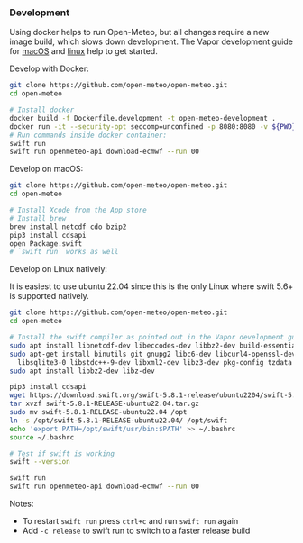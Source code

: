 ### Development
Using docker helps to run Open-Meteo, but all changes require a new image build, which slows down development. The Vapor development guide for [macOS](https://docs.vapor.codes/install/macos/) and [linux](https://docs.vapor.codes/install/linux/) help to get started.

Develop with Docker:
```bash
git clone https://github.com/open-meteo/open-meteo.git
cd open-meteo

# Install docker
docker build -f Dockerfile.development -t open-meteo-development .
docker run -it --security-opt seccomp=unconfined -p 8080:8080 -v ${PWD}:/app -t open-meteo-development /bin/bash
# Run commands inside docker container:
swift run
swift run openmeteo-api download-ecmwf --run 00
```

Develop on macOS:
```bash
git clone https://github.com/open-meteo/open-meteo.git
cd open-meteo

# Install Xcode from the App store
# Install brew
brew install netcdf cdo bzip2
pip3 install cdsapi
open Package.swift
# `swift run` works as well
```


Develop on Linux natively:

It is easiest to use ubuntu 22.04 since this is the only Linux where swift 5.6+ is supported natively.
```bash
git clone https://github.com/open-meteo/open-meteo.git
cd open-meteo

# Install the swift compiler as pointed out in the Vapor development guide
sudo apt install libnetcdf-dev libeccodes-dev libbz2-dev build-essential cdo python3-pip curl
sudo apt-get install binutils git gnupg2 libc6-dev libcurl4-openssl-dev libedit2 libgcc-9-dev libpython3.8 \
  libsqlite3-0 libstdc++-9-dev libxml2-dev libz3-dev pkg-config tzdata unzip zlib1g-dev
sudo apt install libbz2-dev libz-dev

pip3 install cdsapi
wget https://download.swift.org/swift-5.8.1-release/ubuntu2204/swift-5.8.1-RELEASE/swift-5.8.1-RELEASE-ubuntu22.04.tar.gz
tar xvzf swift-5.8.1-RELEASE-ubuntu22.04.tar.gz
sudo mv swift-5.8.1-RELEASE-ubuntu22.04 /opt
ln -s /opt/swift-5.8.1-RELEASE-ubuntu22.04/ /opt/swift
echo 'export PATH=/opt/swift/usr/bin:$PATH' >> ~/.bashrc
source ~/.bashrc

# Test if swift is working
swift --version

swift run
swift run openmeteo-api download-ecmwf --run 00
```

Notes: 
- To restart `swift run` press `ctrl+c` and run `swift run` again
- Add `-c release` to swift run to switch to a faster release build
